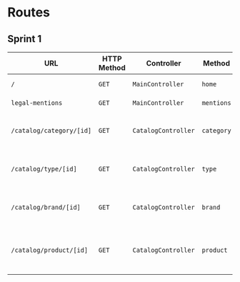 # Routes

## Sprint 1

| URL | HTTP Method | Controller | Method | Title | Content | Comment |
|--|--|--|--|--|--|--|
| `/` | `GET` | `MainController` | `home` | Dans les shoe | 5 categories | - |
| `legal-mentions` | `GET` | `MainController` | `mentions` | `Mentions légales` | `Legal mentions` | `Page Legal Mentions`|
| `/catalog/category/[id]` | `GET` | `CatalogController` | `category` | #Category Name# | `Products attached to the category` | `[id] represents the id of the category` |
| `/catalog/type/[id]` | `GET` | `CatalogController` | `type` | #Type Name$ | `Products attached to the type` | [id] represents the id of the type |
| `/catalog/brand/[id]` | `GET` | `CatalogController` | `brand` | #Brand Name# | `Products attached to the brand` | [id] represents the id of the brand |
| `/catalog/product/[id]` | `GET` | `CatalogController` | `product` | #Product details# | [id] represents the id of the product |
